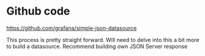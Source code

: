 # Github code
https://github.com/grafana/simple-json-datasource

This process is pretty straight forward.  Will need to delve into this a bit more to build a datasource.  Recommend building own JSON Server response